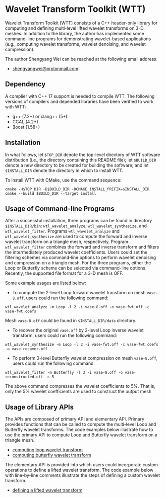 Wavelet Transform Toolkit (WTT)
=========================

Wavelet Transform Toolkit (WTT) consists of a C++ header-only library for computing and defining multi-level lifted wavelet transforms on 3-D meshes. In addition to the library, the author has implemented some command-line programs for demonstrating wavelet-based applications (e.g., computing wavelet transforms, wavelet denoising, and wavelet compression).

The author Shengyang Wei can be reached at the following email address:

* shengyangwei@protonmail.com

Dependency
------------

A complier with C++ 17 support is needed to compile WTT. The following versions of compilers and depended libraries have been verified to work with WTT:

* g++ (7.2+) or clang++ (5+)
* CGAL (4.2+)
* Boost (1.58+)

Installation
------------

In what follows, let `$TOP_DIR` denote the top-level directory of WTT software distribution (i.e., the directory containing this README file); let `$BUILD_DIR` denote a new directory to be created for building the software; and let `$INSTALL_DIR` denote the directory in which to install WTT.

To install WTT with CMake, use the command sequence:

```shell
cmake -H$TOP_DIR -B$BUILD_DIR -DCMAKE_INSTALL_PREFIX=$INSTALL_DIR
cmake --build $BUILD_DIR --target install
```

Usage of Command-line Programs
------------------------------

After a successful installation, three programs can be found in directory `$INSTALL_DIR/bin`: `wtl_wavelet_analyze`, `wtl_wavelet_synthesize`, and `wtl_wavelet_filter`. Programs `wtl_wavelet_analyze` and `wtl_wavelet_synthesize` are used to compute the forward and inverse wavelet transform on a triangle mesh, respectively. Program `wtl_wavelet_filter` combines the forward and inverse transform and filters the intermediately produced wavelet coefficients. Users could set the filtering schemes via command-line options to perform wavelet denoising and compression on a triangle mesh. For the three programs, either the Loop or Butterfly scheme can be selected via command-line options.
Recently, the supported file format for a 3-D mesh is OFF.

Some example usages are listed below:

* To compute the 2-level Loop forward wavelet transform on mesh `vase-8.off`, users could run the following command:

```shell
wtl_wavelet_analyze -m Loop -l 2 -i vase-8.off -o vase-fwt.off -c vase-fwt.coefs
```

Mesh `vase-8.off` could be found in `$INSTALL_DIR/data` directory.

* To recover the original `vase.off` by 2-level Loop inverse wavelet transform, users could run the following command:

```shell
wtl_wavelet_synthesize -m Loop -l 2 -i vase-fwt.off -c vase-fwt.coefs -o vase-recover.off
```

* To perform 3-level Butterfly wavelet compression on mesh `vase-8.off`, users could run the following command:

```shell
wtl_wavelet_filter -m Butterfly -l 3 -i vase-8.off -o vase-reconstructed.off -c 5
```

The above command compresses the wavelet coefficients to 5%. That is, only the 5% wavelet coefficients are used to construct the output mesh.


Usage of Library APIs
---------------------

The APIs are composed of primary API and elementary API. Primary provides functions that can be called to compute the multi-level Loop and Butterfly wavelet transforms. The code examples below illustrate how to use the primary API to compute Loop and Butterfly wavelet transform on a triangle mesh.

* [computing loop wavelet transform](examples/usage_of_loop_wavelet_transform.cpp)
* [computing butterfly wavelet transform](examples/usage_of_butterfly_wavelet_transform.cpp)

The elementary API is provided into which users could incorporate custom operations to define a lifted wavelet transform. The code example below with line-by-line comments illustrate the steps of defining a custom wavelet transform.

* [defining a lifted wavelet transform](examples/define_a_wt_with_custom_lifting_steps.cpp)
